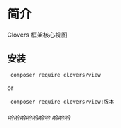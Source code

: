 # 简介

Clovers 框架核心视图

## 安装
```shell
 composer require clovers/view
 ```
 or
 ```shell
  composer require clovers/view:版本
 ```
###### 哈哈哈哈哈哈哈  哈哈哈 
